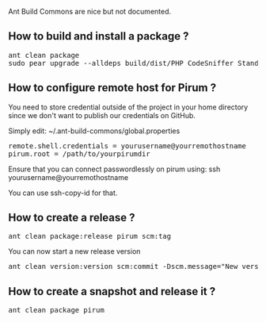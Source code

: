 Ant Build Commons are nice but not documented.

## How to build and install a package ?

<pre>
ant clean package
sudo pear upgrade --alldeps build/dist/PHP_CodeSniffer_Standards_BestOfMedia-X.Y.Zsnapshot1234567890.tgz
</pre>

## How to configure remote host for Pirum ?

You need to store credential outside of the project
in your home directory since we don't want to publish
our credentials on GitHub.

Simply edit:
~/.ant-build-commons/global.properties

<pre>
remote.shell.credentials = yourusername@yourremothostname
pirum.root = /path/to/yourpirumdir
</pre>

Ensure that you can connect passwordlessly on pirum using:
ssh yourusername@yourremothostname

You can use ssh-copy-id for that.

## How to create a release ?

<pre>
ant clean package:release pirum scm:tag
</pre>

You can now start a new release version
<pre>
ant clean version:version scm:commit -Dscm.message="New version"
</pre>

## How to create a snapshot and release it ?

<pre>
ant clean package pirum
</pre>